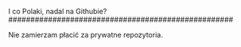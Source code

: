 I co Polaki, nadal na Githubie?
###################################################


Nie zamierzam płacić za prywatne repozytoria.